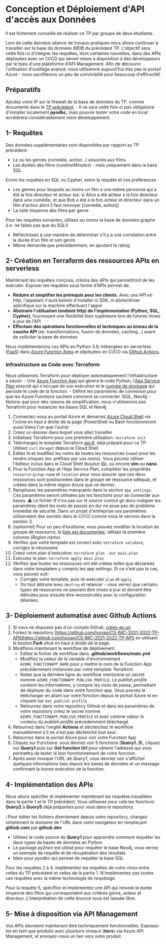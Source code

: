 # Conception et Déploiement d'API d'accès aux Données
Il est fortement conseillé de réaliser ce TP par groupe de deux étudiants.

Lors de cette dernière séance de travaux pratiques nous allons continuer à travailler sur la base de données IMDB du précédent TP. L'objectif sera cette fois-ci d'intégrer les requêtes, dont certaines nouvelles, dans des APIs déployées avec un CI/CD qui seront mises à disposition à des développeurs par le biais d'une plateforme d'API Management. Afin de découvrir l'utilisation d'outillage avancé, nous utiliserons aujourd'hui très peu le portail Azure - nous sacrifierons un peu de convivialité pour beaucoup d'efficacité!

## Préparatifs
Ajoutez votre IP sur le firewall de la base de données du TP, comme documenté dans le [TP précédent](https://github.com/lvovan/CS-IMC-2021-2022/blob/main/TP%20Bdd%20Graphe%20et%20Relationnelle.md#pr%C3%A9requis---cr%C3%A9ation-et-connexion-aux-bases-de-donn%C3%A9es). - Il ne sera cette fois-ci pas obligatoire d'installer localement **pyodbc**, mais pouvoir tester votre code en local accélèrera considérablement votre développement.

## 1- Requêtes
Des données supplémentaires sont disponibles par rapport au TP précédent:
- Le ou les genres (comédie, action...) associés aux films
- Les durées des films (*runtimeMinutes*) - mais uniquement dans la base SQL

Ecrire les requêtes en SQL ou Cypher, selon la requête et vos préférences
- Les genres pour lesquels au moins un film a une même personne qui a été la fois directeur et acteur (ex: si Alice a été acteur à la fois directeur dans une comédie, et que Bob a été à la fois acteur et directeur dans un film d'action alors il faut renvoyer [comédie, action])
- La note moyenne des films par genre

Pour les requêtes suivantes, utilisez *au moins* la base de données graphe (i.e. ne faites pas que du SQL!)
- Réfléchissez à une manière de déterminer s'il y a une correlation entre la durée d'un film et son genre
- Même demande que précédemment, en ajoutant le rating

## 2- Création en Terraform des ressources APIs en serverless
Maintenant les requêtes conçues, créons des APIs qui permettront de les exécuter. Exposer les requêtes sous forme d'APIs permet de:
 - **Réduire et simplifier les prérequis pour les clients.** Avec une API en http, l'appelant n'aura besoin d'installer ni SDK, ni pilote/driver spécifique sur la machine effectuant l'appel
 - **Abstraire l'utilisation (endoint http) de l'implémentation (Python, SQL, Cypher)**, fournissant une flexibilité bien supérieure lors de futures mises à jour de l'API
 - **Effectuer des opérations fonctionnelles et techniques au niveau de la couche API** (ex: transformations, fusion de données, caching...) avant de solliciter la base de données

Nous implémenterons ces APIs en Python 3.9, hébergées en serverless ([FaaS](https://en.wikipedia.org/wiki/Function_as_a_service)) dans [Azure Function Apps](https://azure.microsoft.com/fr-fr/services/functions/) et déployées en CI/CD via [Github Actions](https://fr.github.com/features/actions).

### Infrastructure as Code avec Terraform
Nous utiliserons Terraform pour déployer automatiquement l'infrastructure à savoir:
    - Une [Azure Function App](https://azure.microsoft.com/fr-fr/services/functions/) qui gèrera le code Python, l'[App Service Plan](https://docs.microsoft.com/fr-fr/azure/app-service/overview-hosting-plans) associé qui s'occupe de son exécution et le [compte de stockage](https://docs.microsoft.com/fr-fr/azure/storage/common/storage-account-overview) qui persiste le code de la fonction.
    - Définit les paramètres de connexion pour que les Azure Functions sachent comment se connecter (SQL, Neo4j)
    - Notons que pour des raisons de simplification, nous n'utiliserons pas Terraform pour instancier les bases SQL et Neo4j


1. Connectez-vous au portail Azure et démarrez [Azure Cloud Shell](https://docs.microsoft.com/fr-fr/azure/cloud-shell/overview) via l'icône en haut à droite de la page (PowerShell ou Bash fonctionneront aussi biens l'un que l'autre)
2. Créez un dossier dans lequel vous allez travailler
3. Initialisez Terraform pour une première utilisation: `terraform init`
4. Téléchargez le template Terraform [api.tf](https://raw.githubusercontent.com/lvovan/CS-IMC-2021-2022/main/TP-API/api.tf), déjà préparé pour ce TP. Utilisez `curl` ou `wget` depuis le Cloud Shell.
5. Editez le et modifiez les noms de toutes les ressources (`name`) pour les rendre uniques (ex: préfixez par vos noms). Vous pouvez utiliser l'éditeur inclus dans le Cloud Shell (bouton **{}**), ou encore **vim** ou **nano**.
6. Pour la Function App et l'App Service Plan, compléter les propriétés `resource-group-name` et `location` pour vous assurer que ces deux ressources sont positionnées dans le groupe de ressource adéquat, et créées dans la même région Azure que ce dernier.
7. Remplissez les paramètres manquants dans la section `app_settings`. Ces paramètres seront utilisées par les fonctions pour se connecter aux bases. ⚠️ Le fichier tf n'ira pas sur le source control git donc indiquer les paramètres (dont les mots de passe) en dur ne pose pas de problème immédiat de sécurité. Dans un projet d'entreprise ces paramètres utiliseraient des secrets dans le CI/CD comme nous le verrons dans la section 3.
8. (optionnel) Pour un peu d'exotisme, vous pouvez modifier la location du groupe de ressource, la [liste est documentée](https://github.com/claranet/terraform-azurerm-regions/blob/master/REGIONS.md), utilisez la première colonne (*Region name*)
9. Vérifiez que votre template est correct avec `terraform validate`, corrigez si nécessaire
10. Créez votre plan d'exécution: `terraform plan -out main.plan`
11. Exécutez le plan: `terraform apply main.plan`
12. Vérifiez que toutes les ressources ont été créées telles que déclarées dans votre templatem y compris les app settings. Si ce n'est pas le cas, vous pouvez soit:
    - Corrigez votre template, puis ré-exécuter `plan` et `apply`
    - Ou tout détruire avec `destroy` et relancer - vous verrez que certains types de ressources ne peuvent être mises à jour et doivent être détruites pour ensuite être reconstruites avec la configuration désirées.

## 3- Déploiement automatisé avec Github Actions
1. Si vous ne disposez pas d'un compte Github, [créez-en un](https://github.com/signup)
2. Forkez le repository [https://github.com/lvovan/CS-IMC-2021-2022-TP-API](https://github.com/lvovan/CS-IMC-2021-2022-TP-API) en utilisant le bouton **Fork** situé en haut à droite de la page.
3. Modifions maintenant le workflow de déploiement
    - Editez le fichier de workflow dans **.github/workflows/main.yml**
    - Modifiez la valeur de la variable d'environnement `AZURE_FUNCTIONAPP_NAME` pour y mettre le nom de la Function App précédemment instanciée par votre template Terraform
    - Notez que la dernière ligne du workflow mentionne un secret nommé `AZURE_FUNCTIONAPP_PUBLISH_PROFILE`. Le *publish profile* contient les informations, y compris les mots de passe, permettant de déployer du code dans votre function app. Vous pouvez le télécharger en allant sur votre fonction depuis le portail Azure et en cliquant sur `Get publish profile`
    - Retournez dans votre repository Github et dans les paramètres de votre repository créez le secret nommé `AZURE_FUNCTIONAPP_PUBLISH_PROFILE` et avec comme valeur le contenu du *publish profile* précédemment téléchargé
4. Retournez dans l'onglet **Actions** et déclenchez le workflow manuellement s'il ne s'est pas déclenché tout seul.
5. Retournez dans le portail Azure pour voir votre Function App
6. Cliquez sur Functions: vous devriez voir 5 fonctions (**Query1..5**), cliquez sur **Query1** puis sur **Get function Url** pour obtenir l'adresse qui vous permettra de tester le bon fonctionnement de votre fonction.
7. Après avoir invoqué l'URL de *Query1*, vous devriez voir s'afficher quelques informations lues depuis les bases de données et un message confirmant la bonne exécution de la fonction. 

## 4- Implémentation des APIs
Nous allons spécifier et implémenter maintenant les requêtes travaillées dans la partie 1 et le TP précédent. Vous utiliserez pour cela les fonctions **Query2** à **Query5** déjà préparées pour vous dans le repository.

ℹ️ Pour éditer les fichiers directement depuis votre repository, changez simplement le domaine de l'URL dans votre navigateur en remplaçant **github.com** par **github.dev**

- Utilisez le code source de **Query1** pour apprendre comment requêter les deux types de bases de données en Python
- Le package *py2neo* est utilisé pour requêter le base Neo4j, vous verrez un exemple de requête et de récupération des résultats
- Idem pour *pyodbc* qui permet de requêter la base SQL

Pour les requêtes 2 à 4, implémentez les requêtes de votre choix entre celles du TP précédent et celles de la partie 1. N'implémentez pas toutes ces requêtes avec la même technologie de requêtage.

Pour la requête 5, spécifiez et implémentez une API qui renvoie la durée moyenne des films qui correspondent aux critères genre, acteur et directeur. L'interprétation de cette énoncé vous est laissée libre.

## 5- Mise à disposition via API Management
Vos APIs devraient maintenant être techniquement fonctionnelles. Exposez-les en tant que produits avec plusieurs niveaux (**tiers**) via Azure API Management, et envoyez-nous un lien vers votre produit.
